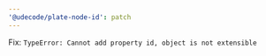 ```yaml
---
'@udecode/plate-node-id': patch
---
```


Fix: `TypeError: Cannot add property id, object is not extensible`
